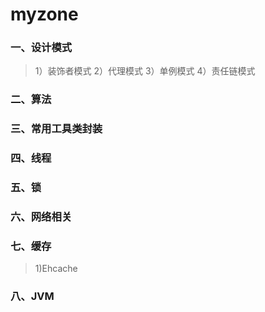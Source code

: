 # myzone
### 一、设计模式
>1）装饰者模式
>2）代理模式
>3）单例模式
>4）责任链模式
### 二、算法
### 三、常用工具类封装
### 四、线程
### 五、锁
### 六、网络相关
### 七、缓存
>1)Ehcache
### 八、JVM
